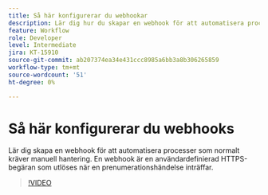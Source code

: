```yaml
---
title: Så här konfigurerar du webhookar
description: Lär dig hur du skapar en webhook för att automatisera processer som normalt kräver manuell åtgärd
feature: Workflow
role: Developer
level: Intermediate
jira: KT-15910
source-git-commit: ab207374ea34e431ccc8985a6bb3a8b306265859
workflow-type: tm+mt
source-wordcount: '51'
ht-degree: 0%

---
```


# Så här konfigurerar du webhooks

Lär dig skapa en webhook för att automatisera processer som normalt kräver manuell hantering. En webhook är en användardefinierad HTTPS-begäran som utlöses när en prenumerationshändelse inträffar.

>[!VIDEO](https://video.tv.adobe.com/v/3432694?quality=12&learn=on&hidetitle=true)